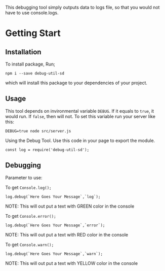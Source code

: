 This debugging tool simply outputs data to logs file, so that you would not have to use console.logs.

# Getting Start

## Installation
To install package, Run;
```
npm i --save debug-util-sd
```
 which will install this package to your dependencies of your project.

## Usage

This tool depends on invironmental variable `DEBUG`. If it equals to `true`, it would run. If `false`, then will not. To set this variable run your server like this:

```
DEBUG=true node src/server.js
```

Using the Debug Tool. Use this code in your page to export the module. 
```
const log = require('debug-util-sd');
```

## Debugging

Parameter to use:

To get `Console.log();`
```
log.debug(`Here Goes Your Message`,`log`);
```
NOTE: This will out put a text with GREEN color in the console


To get `Console.error();`
```
log.debug(`Here Goes Your Message`,`error`);
```
NOTE: This will out put a text with RED color in the console

To get `Console.warn();`
```
log.debug(`Here Goes Your Message`,`warn`);
```
NOTE: This will out put a text with YELLOW color in the console

